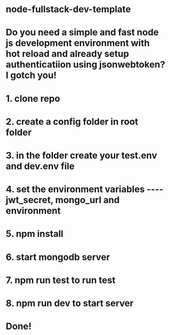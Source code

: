 # node-fullstack-dev-template
# Do you need a simple and fast node js development environment with hot reload and already setup authenticatiion using jsonwebtoken? I gotch you!

# 1. clone repo
# 2. create a config folder in root folder
# 3. in the folder create your test.env and dev.env file
# 4. set the environment variables  ---- jwt_secret, mongo_url and environment
# 5. npm install
# 6. start mongodb server
# 7. npm run test to run test
# 8. npm  run dev to start server
# Done!
